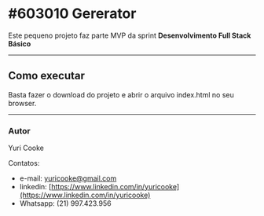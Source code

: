 # #603010 Gererator

Este pequeno projeto faz parte MVP da sprint **Desenvolvimento Full Stack Básico** 

---

## Como executar

Basta fazer o download do projeto e abrir o arquivo index.html no seu browser.

---

### Autor

Yuri Cooke

Contatos: 
* e-mail: yuricooke@gmail.com
* linkedin: [https://www.linkedin.com/in/yuricooke](https://www.linkedin.com/in/yuricooke)
* Whatsapp: (21) 997.423.956